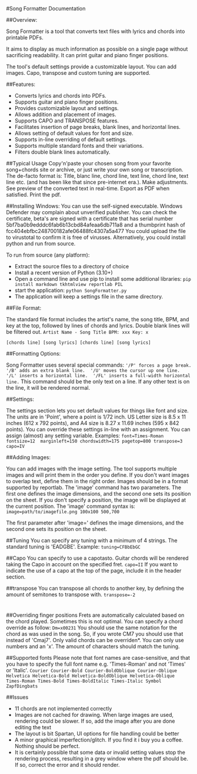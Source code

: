 

#Song Formatter Documentation

##Overview:

Song Formatter is a tool that converts text files with lyrics and chords into printable PDFs.

It aims to display as much information as possible on a single page without sacrificing readability. It can print guitar and piano finger positions.

The tool's default settings provide a customizable layout. You can add images. Capo, transpose and custom tuning are supported.


##Features:
* Converts lyrics and chords into PDFs.
* Supports guitar and piano finger positions.
* Provides customizable layout and settings.
* Allows addition and placement of images.
* Supports CAPO and TRANSPOSE features.
* Facilitates insertion of page breaks, blank lines, and horizontal lines.
* Allows setting of default values for font and size.
* Supports in-line overriding of default settings.
* Supports multiple standard fonts and their variations.
* Filters double blank lines automatically.

##Typical Usage
Copy'n'paste your chosen song from your favorite song+chords site or archive, or just write your own song or transcription. The de-facto format is: Title, blanc line, chord line, text line, chord line, text line etc. (and has been like that since pre-internet era.). Make adjustments. See preview of the converted text in real-time. Export as PDF when satisfied. Print the pdf.

##Installing
Windows: You can use the self-signed executable. Windows Defender may complain about unverified publisher.
You can check the certificate, beta's are signed with a certificate that has serial number 5bf7ba0b9edddc6fab6b13cbd84afeaa6db711a8 and a thumbprint hash of fcc404ebfbc248700182afe06488fc4307a5a477
You could upload the file to virustotal to confirm it is free of virusses. Alternatively, you could install python and run from source.

To run from source (any platform):
* Extract the source files to a directory of choice
* Install a recent version of Python (3.10+)
* Open a command line and use pip to install some additional libraries:
`pip install markdown tkhtmlview reportlab PIL`
* start the application:
`python SongFormatter.py`
* The application will keep a settings file in the same directory.


##File Format:

The standard file format includes the artist's name, the song title, BPM, and key at the top, followed by lines of chords and lyrics. Double blank lines will be filtered out.
`Artist Name - Song Title
BPM: xxx
Key: x`
  
`[chords line]
[song lyrics]
[chords line]
[song lyrics]`

##Formatting Options:

Song Formatter uses several special commands: 
`'/P' forces a page break. 
'/B' adds an extra blank line. 
'/U' moves the cursor up one line. 
'/L' inserts a horizontal line. 
'/FL' inserts a full-width horizontal line.`
This command should be the only text on a line. If any other text is on the line, it will be rendered normal.

##Settings:

The settings section lets you set default values for things like font and size. 
The units are in 'Point', where a point is 1/72 inch. US Letter size is 8.5 x 11 inches (612 x 792 points), and A4 size is 8.27 x 11.69 inches (595 x 842 points).
You can override these settings in-line with an assignment. You can assign (almost) any setting variable. Examples:
`font=Times-Roman
fontsize=12 
marginleft=150
chordswidth=175
pagetop=800
transpose=3 
capo=IV`

##Adding Images:

You can add images with the image setting. The tool supports multiple images and will print them in the order you define. If you don't want images to overlap text, define them in the right order. Images should be in a format supported by reportlab. The 'image' command has two parameters. The first one defines the image dimensions, and the second one sets its position on the sheet. If you don't specify a position, the image will be displayed at the current position.
The 'image' command syntax is:
`image=path/to/imagefile.png 100x100 500,700`

The first parameter after 'image=' defines the image dimensions, and the second one sets its position on the sheet. 

##Tuning
You can specify any tuning with a minimum of 4 strings. The standard tuning is 'EADGBE'. Example:
`tuning=CFBbEbGC`

##Capo
You can specify to use a capotasto. Guitar chords will be rendered taking the Capo in account on the specified fret.
`capo=II`
If you want to indicate the use of a capo at the top of the page, include it in the header section.

##transpose
You can transpose all chords to another key, by defining the amount of semitones to transpose with.
`transpose=-2`

#
##Overriding finger positions
Frets are automatically calculated based on the chord played. Sometimes this is not optimal. You can specify a chord override as follow:
`Dm=x00231`
You should use the same notation for the chord as was used in the song. So, if you wrote CM7 you should use that instead of 'Cmaj7'. Only valid chords can be overriden*. You can only use numbers and an 'x'. The amount of characters should match the tuning.

##Supported fonts
Please note that font names are case-sensitive, and that you have to specify the full font name e.g. 'Times-Roman' and not 'Times' or 'Italic'.
`Courier
Courier-Bold
Courier-BoldOblique
Courier-Oblique
Helvetica
Helvetica-Bold
Helvetica-BoldOblique
Helvetica-Oblique
Times-Roman
Times-Bold
Times-BoldItalic
Times-Italic
Symbol
ZapfDingbats`


##Issues
- 11 chords are not implemented correctly
- Images are not cached for drawing. When large images are used, rendering could be slower. If so, add the image after you are done editing the text
- The layout is bit Spartan, UI options for file handling could be better
- A minor graphical imperfection/glitch. If you find it i buy you a coffee. Nothing should be perfect.
- It is certainly possible that some data or invalid setting values stop the rendering process, resulting in a grey window where the pdf should be. If so, correct the error and it should render.
